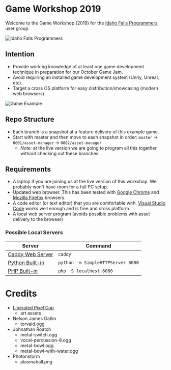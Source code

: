 # Game Workshop 2019

Welcome to the Game Workshop (2019) for the [Idaho Falls Programmers][ifp] user group.

![Idaho Falls Programmers][ifp-logo]

## Intention

- Provide working knowledge of at least one game development technique in preparation for our October Game Jam.
- Avoid requiring an installed game development system (Unity, Unreal, etc).
- Target a cross OS platform for easy distribution/showcasing (modern web browsers).

![Game Example][example]

## Repo Structure

- Each branch is a snapshot at a feature delivery of this example game.
- Start with master and then move to each snapshot in order: `master` → `0001/asset-manager` → `0002/asset-manager`
    - _Note:_ at the live version we are going to program all this together without checking out these branches.

## Requirements

- A laptop if you are joining us at the live version of this workshop. We probably won't have room for a full PC setup.
- Updated web browser. This has been tested with [Google Chrome][gch] and [Mozilla Firefox][ffx] browsers.
- A code editor (or text editor) that you are comfortable with. [Visual Studio Code][vsc] works well enough and is free and cross platform.
- A local web server program (avoids possible problems with asset delivery to the browser)

### Possible Local Servers

| Server | Command |
| ------ | ------- |
| [Caddy Web Server][cdy] | `caddy` |
| [Python Built-in][pyn] | `python -m SimpleHTTPServer 8080` |
| [PHP Built-in][php] | `php -S localhost:8080` |

# Credits
- [Liberated Pixel Cup][lpc]
    - art assets
- Nelson James Gatlin
    - torvald.ogg
- Johnathan Roatch
    - metal-switch.ogg
    - vocal-percussion-8.ogg
    - metal-bowl.ogg
    - metal-bowl-with-water.ogg
- Photonstorm
    - plasmaball.png

[ifp]: https://www.meetup.com/IFProgrammers/ "Idaho Falls Programmers"
[gch]: https://www.google.com/chrome/ "Google Chrome"
[ffx]: https://www.mozilla.org/en-US/firefox/ "Mozilla Firefox"
[vsc]: https://code.visualstudio.com/ "Visual Studio Code"
[php]: https://www.php.net/manual/en/features.commandline.webserver.php "PHP Built-in Web Server"
[pyn]: https://docs.python.org/2/library/simplehttpserver.html "Python Simple HTTP Server"
[cdy]: https://caddyserver.com/tutorial "Caddy Web Server"
[lpc]: http://lpc.opengameart.org/static/lpc-style-guide/ "Liberated Pixel Art"

[ifp-logo]: http://i.critrussell.net/assets/efLGNJdbJK.png "IFP Logo"
[example]: http://i.critrussell.net/ewJvfwfW.png "Screenshot"
